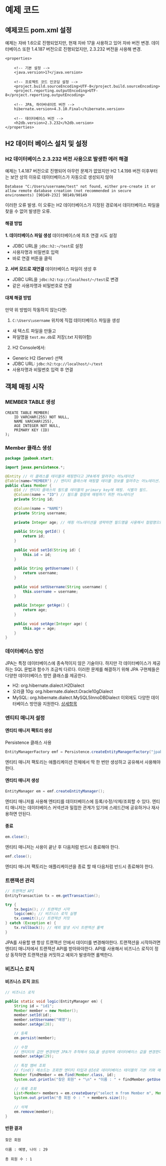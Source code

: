 # 예제 코드

## 예제코드 pom.xml 설정

예제는 자바 1.6으로 진행되었지만, 현재 자바 17을 사용하고 있어 자바 버전 변경.
데이터베이스 또한 1.4.187 버전으로 진행되었지만, 2.3.232 버전을 사용해 변경.

```
<properties>

	<!-- 기본 설정 -->
	<java.version>17</java.version>
	
	<!-- 프로젝트 코드 인코딩 설정 -->
	<project.build.sourceEncoding>UTF-8</project.build.sourceEncoding>
	<project.reporting.outputEncoding>UTF-8</project.reporting.outputEncoding>
	
	<!-- JPA, 하이버네이트 버전 -->
	hibernate.version>4.3.10.Final</hibernate.version>
	
	<!-- 데이터베이스 버전 -->
	<h2db.version>2.3.232</h2db.version>
</properties>
```

## H2 데이터 베이스 설치 및 설정

### H2 데이터베이스 2.3.232 버전 사용으로 발생한 에러 해결

예제는 1.4.187 버전으로 진행되어 아무런 문제가 없었지만
H2 1.4.198 버전 이후부터는 보안 상의 이유로 데이터베이스가 자동으로 생성되지 않아

```
Database "C:/Users/username/test" not found, either pre-create it or allow remote database creation (not recommended in secure environments) [90149-232] 90149/90149
```

이러한 오류 발생.
이 오류는 H2 데이터베이스가 지정된 경로에서 데이터베이스 파일을 찾을 수 없어 발생한 오류.

#### 해결 방법

**1. 데이터베이스 파일 생성**
데이터베이스에 최초 연결 시도 설정

- JDBC URL을 `jdbc:h2:~/test`로 설정
- 사용자명과 비밀번호 입력
- 바로 연결 버튼을 클릭

**2. 서버 모드로 재연결**
데이터베이스 파일이 생성 후

- JDBC URL을 `jdbc:h2:tcp://localhost/~/test`로 변경
- 같은 사용자명과 비밀번호로 연결

#### 대체 해결 방법

만약 위 방법이 작동하지 않는다면:

1. `C:\Users\username` 위치에 직접 데이터베이스 파일을 생성

- 새 텍스트 파일을 만들고
- 파일명을 `test.mv.db`로 저장(.txt 지워야함)

2. H2 Console에서:

- Generic H2 (Server) 선택
- JDBC URL: `jdbc:h2:tcp://localhost/~/test`
- 사용자명과 비밀번호 입력 후 연결

## 객체 매핑 시작
### MEMBER TABLE 생성

```
CREATE TABLE MEMBER(
    ID VARCHAR(255) NOT NULL,
    NAME VARCHAR(255),
    AGE INTEGER NOT NULL,
    PRIMARY KEY (ID)
);
```

### Member 클래스 생성

```java
package jpabook.start; 

import javax.persistence.*; 

@Entity // 이 클래스를 테이블과 매핑한다고 JPA에게 알려주는 어노테이션
@Table(name="MEMBER") // 엔티티 클래스에 매핑할 테이블 정보를 알려주는 어노테이션. 생략 시 엔티티 이름을 테이블 이름으로 매핑
public class Member {
	@Id // 엔티티 클래스의 필드를 테이블의 primary key에 매핑. 식별자 필드.
	@Column(name = "ID") // 필드를 컬럼에 매핑하기 위한 어노테이션
	private String id; 
	
	@Column(name = "NAME")
	private String username;
	
	private Integer age; // 매핑 어노테이션을 생략하면 필드명을 사용해서 컬럼명으로 매핑. 대소문자를 구분하는 데이터베이스를 사용하는 경우 @Column (name="AGE") 와 같이 명시적으로 매핑해야함.
	  
	public String getId() {
		return id;
	}
	
	public void setId(String id) {
		this.id = id;
	}
	
	public String getUsername() {
		return username;
	}
	
	public void setUsername(String username) {
		this.username = username;
	}
	
	public Integer getAge() {
		return age;
	}	  
	
	public void setAge(Integer age) {
		this.age = age;
	}
}
```

### 데이터베이스 방언

JPA는 특정 데이터베이스에 종속적이지 않은 기술이다. 하지만 각 데이터베이스가 제공하는 SQL 문법과 함수가 조금씩 다르다. 이러한 문제를 해결하기 위해 JPA 구현체들은 다양한 데이터베이스 방언 클래스를 제공한다.
- H2: org.hibernate.dialect.H2Dialect
- 오라클 10g: org.hibernate.dialect.Oracle10gDialect
- MySQL: org.hibernate.dialect.MySQL5InnoDBDialect
이외에도 다양한 데이터베이스 방언을 지원한다.
[상세항목](https://docs.jboss.org/hibernate/orm/current/javadocs/org/hibernate/dialect/package-summary.html)

### 엔티티 매니저 설정

#### 엔티티 매니저 팩토리 생성

Persistence 클래스 사용

```java
EntityManagerFactory emf = Persistence.createEntityManagerFactory("jpabook");
```

엔티티 매니저 팩토리는 애플리케이션 전체에서 딱 한 번만 생성하고 공유해서 사용해야 한다.

#### 엔티티 매니저 생성

```java
EntityManager em = emf.createEntityManager();
```

엔티티 매니저를 사용해 엔티티를 데이터베이스에 등록/수정/삭제/조회할 수 있다.
엔티티 매니저는 데이터베이스 커넥션과 밀접한 관계가 있기에 스레드간에 공유하거나 재사용하면 안된다.

#### 종료

```java
em.close();
```

엔티티 매니저는 사용이 끝난 후 다음처럼 반드시 종료해야 한다.

```java
emf.close();
```

엔티티 매니저 팩토리는 애플리케이션을 종료 할 때 다음처럼 반드시 종료해야 한다.

### 트랜잭션 관리

```java
// 트랜잭션 API
EntityTransaction tx = em.getTransaction();

try {
	tx.begin(); // 트랜잭션 시작
	logic(em); // 비즈니스 로직 실행
	tx.commit();// 트랜잭션 커밋
} catch (Exception e) {
	tx.rollback(); // 예외 발생 시시 트랜잭션 롤백
}
```

JPA를 사용할 땐 항상 트랜잭션 안에서 데이터를 변경해야한다.
트랜잭션을 시작하려면 엔티티 매니저에서 트랜잭션 API를 받아와야한다.
API를 사용해서 비즈니스 로직이 정상 동작하면 트랜잭션을 커밋하고 예외가 발생하면 롤백한다.

### 비즈니스 로직

#### 비즈니스 로직 코드

```java
// 비즈니스 로직

public static void logic(EntityManager em) {
	String id = "id1";
	Member member = new Member();
	member.setId(id);
	member.setUsername("예영");
	member.setAge(28);

	// 등록
	em.persist(member);
	
	// 수정
	// 엔티티의 값만 변경하면 JPA가 추적해서 SQL을 생성하여 데이터베이스 값을 변경한다
	member.setAge(29);
	
	// 특정 멤버 조회
	// find() 메소드는 조회한 엔티티 타입과 @Id로 데이터베이스 테이블의 기본 키와 매핑한 식별자 값으로 엔티티 하나를 조회한다.
	Member findMember = em.find(Member.class, id);
	System.out.println("찾은 회원" + "\n" + "이름 : " + findMember.getUsername() + ", 나이 : " + findMember.getAge());
	
	// 목록 조회
	List<Member> members = em.createQuery("select m from Member m", Member.class).getResultList();
	System.out.println("총 회원 수 : " + members.size());
	
	// 삭제
	em.remove(member);
}
```

#### 반환 결과

```
찾은 회원

이름 : 예영, 나이 : 29
```

```
총 회원 수 : 1
```

